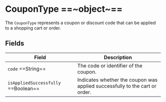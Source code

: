 # CouponType ==~object~==

The `CouponType` represents a coupon or discount code that can be applied to a shopping cart or order.

## Fields

| Field                                 | Description                                                                       |
|---------------------------------------|-----------------------------------------------------------------------------------|
| `code`  ==String==                    | The code or identifier of the coupon.                                             |
| `isAppliedSuccessfully`  ==Boolean==  | Indicates whether the coupon was applied successfully to the cart or order.       |
